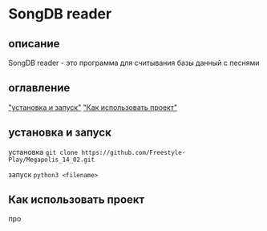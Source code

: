 #  SongDB reader
## описание
SongDB reader - это программа для считывания базы данный с песнями

## оглавление
["установка и запуск"](установка-и-запуск)
["Как использовать проект"]("Как-использовать-проект")

## установка и запуск

установка
`git clone https://github.com/Freestyle-Play/Megapolis_14_02.git`

запуск
`python3 <filename>`

## Как использовать проект

про
